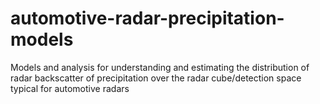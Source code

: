 # automotive-radar-precipitation-models
Models and analysis for understanding and estimating the distribution of radar backscatter of precipitation over the radar cube/detection space typical for automotive radars 
